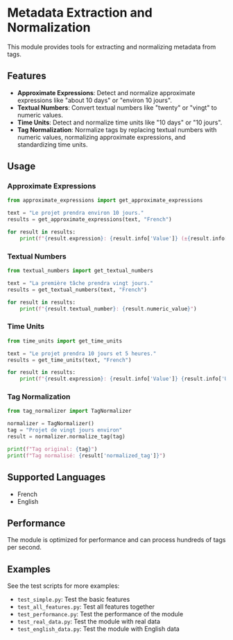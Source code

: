 # Metadata Extraction and Normalization

This module provides tools for extracting and normalizing metadata from tags.

## Features

- **Approximate Expressions**: Detect and normalize approximate expressions like "about 10 days" or "environ 10 jours".
- **Textual Numbers**: Convert textual numbers like "twenty" or "vingt" to numeric values.
- **Time Units**: Detect and normalize time units like "10 days" or "10 jours".
- **Tag Normalization**: Normalize tags by replacing textual numbers with numeric values, normalizing approximate expressions, and standardizing time units.

## Usage

### Approximate Expressions

```python
from approximate_expressions import get_approximate_expressions

text = "Le projet prendra environ 10 jours."
results = get_approximate_expressions(text, "French")

for result in results:
    print(f"{result.expression}: {result.info['Value']} (±{result.info['Precision'] * 100}%)")
```

### Textual Numbers

```python
from textual_numbers import get_textual_numbers

text = "La première tâche prendra vingt jours."
results = get_textual_numbers(text, "French")

for result in results:
    print(f"{result.textual_number}: {result.numeric_value}")
```

### Time Units

```python
from time_units import get_time_units

text = "Le projet prendra 10 jours et 5 heures."
results = get_time_units(text, "French")

for result in results:
    print(f"{result.expression}: {result.info['Value']} {result.info['Unit']}")
```

### Tag Normalization

```python
from tag_normalizer import TagNormalizer

normalizer = TagNormalizer()
tag = "Projet de vingt jours environ"
result = normalizer.normalize_tag(tag)

print(f"Tag original: {tag}")
print(f"Tag normalisé: {result['normalized_tag']}")
```

## Supported Languages

- French
- English

## Performance

The module is optimized for performance and can process hundreds of tags per second.

## Examples

See the test scripts for more examples:

- `test_simple.py`: Test the basic features
- `test_all_features.py`: Test all features together
- `test_performance.py`: Test the performance of the module
- `test_real_data.py`: Test the module with real data
- `test_english_data.py`: Test the module with English data
